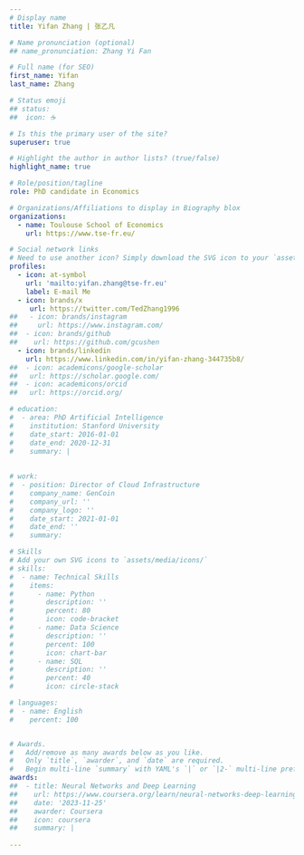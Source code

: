 ```yaml
---
# Display name
title: Yifan Zhang | 张乙凡

# Name pronunciation (optional)
## name_pronunciation: Zhang Yi Fan

# Full name (for SEO)
first_name: Yifan 
last_name: Zhang

# Status emoji
## status:
##  icon: ☕️

# Is this the primary user of the site?
superuser: true

# Highlight the author in author lists? (true/false)
highlight_name: true

# Role/position/tagline
role: PhD candidate in Economics

# Organizations/Affiliations to display in Biography blox
organizations:
  - name: Toulouse School of Economics
    url: https://www.tse-fr.eu/

# Social network links
# Need to use another icon? Simply download the SVG icon to your `assets/media/icons/` folder.
profiles:
  - icon: at-symbol
    url: 'mailto:yifan.zhang@tse-fr.eu'
    label: E-mail Me
  - icon: brands/x
     url: https://twitter.com/TedZhang1996
##   - icon: brands/instagram
##     url: https://www.instagram.com/
##  - icon: brands/github
##    url: https://github.com/gcushen
  - icon: brands/linkedin
    url: https://www.linkedin.com/in/yifan-zhang-344735b8/
##  - icon: academicons/google-scholar
##   url: https://scholar.google.com/
##  - icon: academicons/orcid
##   url: https://orcid.org/

# education:
#  - area: PhD Artificial Intelligence
#    institution: Stanford University
#    date_start: 2016-01-01
#    date_end: 2020-12-31
#    summary: |
    
 
# work:
#  - position: Director of Cloud Infrastructure
#    company_name: GenCoin
#    company_url: ''
#    company_logo: ''
#    date_start: 2021-01-01
#    date_end: ''
#    summary:

# Skills
# Add your own SVG icons to `assets/media/icons/`
# skills:
#  - name: Technical Skills
#    items:
#      - name: Python
#        description: ''
#        percent: 80
#        icon: code-bracket
#      - name: Data Science
#        description: ''
#        percent: 100
#        icon: chart-bar
#      - name: SQL
#        description: ''
#        percent: 40
#        icon: circle-stack

# languages:
#  - name: English
#    percent: 100


# Awards.
#   Add/remove as many awards below as you like.
#   Only `title`, `awarder`, and `date` are required.
#   Begin multi-line `summary` with YAML's `|` or `|2-` multi-line prefix and indent 2 spaces below.
awards:
##  - title: Neural Networks and Deep Learning
##    url: https://www.coursera.org/learn/neural-networks-deep-learning
##    date: '2023-11-25'
##    awarder: Coursera
##    icon: coursera
##    summary: |
      
---
```

